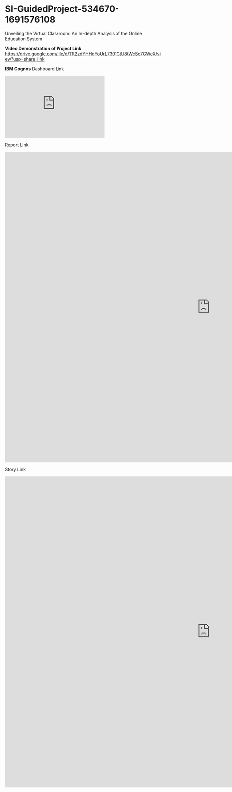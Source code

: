 # SI-GuidedProject-534670-1691576108
Unveiling the Virtual Classroom: An In-depth Analysis of the Online Education System

**Video Demonstration of Project Link**
https://drive.google.com/file/d/1Tt2zdYHHqYoUrL7301GtU8tWcSc7GWeX/view?usp=share_link

**IBM Cognos**
Dashboard Link
 <iframe src="https://us1.ca.analytics.ibm.com/bi/?perspective=dashboard&amp;pathRef=.my_folders%2FFinal%2BOnlineProject%2Bdashboard&amp;closeWindowOnLastView=true&amp;ui_appbar=false&amp;ui_navbar=false&amp;shareMode=embedded&amp;action=view&amp;mode=dashboard&amp;subView=model00000189e3e8bd98_00000000" width="320" height="200" frameborder="0" gesture="media" allow="encrypted-media" allowfullscreen=""></iframe>

Report Link
<iframe src="https://us1.ca.analytics.ibm.com/bi/?pathRef=.my_folders%2FResultant%2BOnline%2BEducation%2Breport&amp;closeWindowOnLastView=true&amp;ui_appbar=false&amp;ui_navbar=false&amp;shareMode=embedded&amp;action=run&amp;format=HTML&amp;prompt=false" width="1320" height="1000" frameborder="0" gesture="media" allow="encrypted-media" allowfullscreen=""></iframe>

Story Link
 <iframe src="https://us1.ca.analytics.ibm.com/bi/?perspective=story&amp;pathRef=.my_folders%2FFinal%2BOnlineEducation%2Bstory&amp;closeWindowOnLastView=true&amp;ui_appbar=false&amp;ui_navbar=false&amp;shareMode=embedded&amp;action=view&amp;sceneId=model00000189e412a520_00000000&amp;sceneTime=5000" width="1320" height="1000" frameborder="0" gesture="media" allow="encrypted-media" allowfullscreen=""></iframe>

